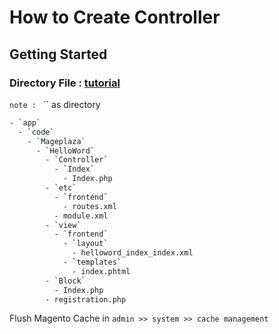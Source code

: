 # How to Create Controller

## Getting Started

### Directory File : [tutorial](https://www.mageplaza.com/magento-2-module-development/how-to-create-controllers-magento-2.html)
`note : `  `` as directory
```bash
- `app`
  - `code`
    - `Mageplaza`
      - `HelloWord`
        - `Controller`
          - `Index`
            - Index.php
        - `etc`
          - `frontend`
            - routes.xml
          - module.xml
        - `view`
          - `frontend`
            - `layout`
              - helloword_index_index.xml
            - `templates`
              - index.phtml
        - `Block`
          - Index.php
        - registration.php
```

Flush Magento Cache in `admin >> system >> cache management`
